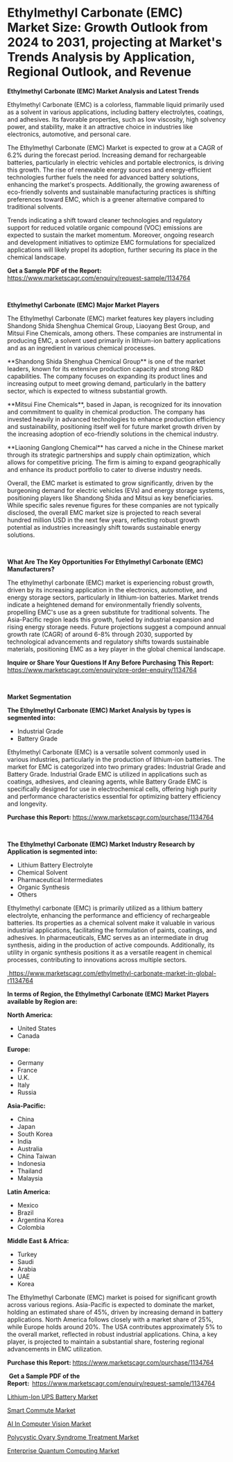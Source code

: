 <p><h1>Ethylmethyl Carbonate (EMC) Market Size: Growth Outlook from 2024 to 2031, projecting at Market's Trends Analysis by Application, Regional Outlook, and Revenue</h1></p><p><strong>Ethylmethyl Carbonate (EMC) Market Analysis and Latest Trends</strong></p>
<p><p>Ethylmethyl Carbonate (EMC) is a colorless, flammable liquid primarily used as a solvent in various applications, including battery electrolytes, coatings, and adhesives. Its favorable properties, such as low viscosity, high solvency power, and stability, make it an attractive choice in industries like electronics, automotive, and personal care. </p><p>The Ethylmethyl Carbonate (EMC) Market is expected to grow at a CAGR of 6.2% during the forecast period. Increasing demand for rechargeable batteries, particularly in electric vehicles and portable electronics, is driving this growth. The rise of renewable energy sources and energy-efficient technologies further fuels the need for advanced battery solutions, enhancing the market's prospects. Additionally, the growing awareness of eco-friendly solvents and sustainable manufacturing practices is shifting preferences toward EMC, which is a greener alternative compared to traditional solvents.</p><p>Trends indicating a shift toward cleaner technologies and regulatory support for reduced volatile organic compound (VOC) emissions are expected to sustain the market momentum. Moreover, ongoing research and development initiatives to optimize EMC formulations for specialized applications will likely propel its adoption, further securing its place in the chemical landscape.</p></p>
<p><strong>Get a Sample PDF of the Report:&nbsp;</strong> <a href="https://www.marketscagr.com/enquiry/request-sample/1134764?utm_campaign=1268&utm_medium=2&utm_source=Github&utm_content=ia&utm_term=08102024&utm_id=ethylmethyl-carbonate-emc">https://www.marketscagr.com/enquiry/request-sample/1134764</a></p>
<p>&nbsp;</p>
<p><strong>Ethylmethyl Carbonate (EMC) Major Market Players</strong></p>
<p><p>The Ethylmethyl Carbonate (EMC) market features key players including Shandong Shida Shenghua Chemical Group, Liaoyang Best Group, and Mitsui Fine Chemicals, among others. These companies are instrumental in producing EMC, a solvent used primarily in lithium-ion battery applications and as an ingredient in various chemical processes.</p><p>**Shandong Shida Shenghua Chemical Group** is one of the market leaders, known for its extensive production capacity and strong R&D capabilities. The company focuses on expanding its product lines and increasing output to meet growing demand, particularly in the battery sector, which is expected to witness substantial growth.</p><p>**Mitsui Fine Chemicals**, based in Japan, is recognized for its innovation and commitment to quality in chemical production. The company has invested heavily in advanced technologies to enhance production efficiency and sustainability, positioning itself well for future market growth driven by the increasing adoption of eco-friendly solutions in the chemical industry.</p><p>**Liaoning Ganglong Chemical** has carved a niche in the Chinese market through its strategic partnerships and supply chain optimization, which allows for competitive pricing. The firm is aiming to expand geographically and enhance its product portfolio to cater to diverse industry needs.</p><p>Overall, the EMC market is estimated to grow significantly, driven by the burgeoning demand for electric vehicles (EVs) and energy storage systems, positioning players like Shandong Shida and Mitsui as key beneficiaries. While specific sales revenue figures for these companies are not typically disclosed, the overall EMC market size is projected to reach several hundred million USD in the next few years, reflecting robust growth potential as industries increasingly shift towards sustainable energy solutions.</p></p>
<p>&nbsp;</p>
<p><strong>What Are The Key Opportunities For Ethylmethyl Carbonate (EMC) Manufacturers?</strong></p>
<p><p>The ethylmethyl carbonate (EMC) market is experiencing robust growth, driven by its increasing application in the electronics, automotive, and energy storage sectors, particularly in lithium-ion batteries. Market trends indicate a heightened demand for environmentally friendly solvents, propelling EMC's use as a green substitute for traditional solvents. The Asia-Pacific region leads this growth, fueled by industrial expansion and rising energy storage needs. Future projections suggest a compound annual growth rate (CAGR) of around 6-8% through 2030, supported by technological advancements and regulatory shifts towards sustainable materials, positioning EMC as a key player in the global chemical landscape.</p></p>
<p><strong>Inquire or Share Your Questions If Any Before Purchasing This Report:</strong> <a href="https://www.marketscagr.com/enquiry/pre-order-enquiry/1134764?utm_campaign=1268&utm_medium=2&utm_source=Github&utm_content=ia&utm_term=08102024&utm_id=ethylmethyl-carbonate-emc">https://www.marketscagr.com/enquiry/pre-order-enquiry/1134764</a></p>
<p>&nbsp;</p>
<p><strong>Market Segmentation</strong></p>
<p><strong>The Ethylmethyl Carbonate (EMC) Market Analysis by types is segmented into:</strong></p>
<p><ul><li>Industrial Grade</li><li>Battery Grade</li></ul></p>
<p><p>Ethylmethyl Carbonate (EMC) is a versatile solvent commonly used in various industries, particularly in the production of lithium-ion batteries. The market for EMC is categorized into two primary grades: Industrial Grade and Battery Grade. Industrial Grade EMC is utilized in applications such as coatings, adhesives, and cleaning agents, while Battery Grade EMC is specifically designed for use in electrochemical cells, offering high purity and performance characteristics essential for optimizing battery efficiency and longevity.</p></p>
<p><strong>Purchase this Report:&nbsp;</strong><a href="https://www.marketscagr.com/purchase/1134764?utm_campaign=1268&utm_medium=2&utm_source=Github&utm_content=ia&utm_term=08102024&utm_id=ethylmethyl-carbonate-emc">https://www.marketscagr.com/purchase/1134764</a></p>
<p>&nbsp;</p>
<p><strong>The Ethylmethyl Carbonate (EMC) Market Industry Research by Application is segmented into:</strong></p>
<p><ul><li>Lithium Battery Electrolyte</li><li>Chemical Solvent</li><li>Pharmaceutical Intermediates</li><li>Organic Synthesis</li><li>Others</li></ul></p>
<p><p>Ethylmethyl carbonate (EMC) is primarily utilized as a lithium battery electrolyte, enhancing the performance and efficiency of rechargeable batteries. Its properties as a chemical solvent make it valuable in various industrial applications, facilitating the formulation of paints, coatings, and adhesives. In pharmaceuticals, EMC serves as an intermediate in drug synthesis, aiding in the production of active compounds. Additionally, its utility in organic synthesis positions it as a versatile reagent in chemical processes, contributing to innovations across multiple sectors.</p></p>
<p><a href="https://www.marketscagr.com/ethylmethyl-carbonate-market-in-global-r1134764?utm_campaign=1268&utm_medium=2&utm_source=Github&utm_content=ia&utm_term=08102024&utm_id=ethylmethyl-carbonate-emc">&nbsp;https://www.marketscagr.com/ethylmethyl-carbonate-market-in-global-r1134764</a></p>
<p><strong>In terms of Region, the Ethylmethyl Carbonate (EMC) Market Players available by Region are:</strong></p>
<p>
    <p> <strong> North America: </strong>
        <ul>
            <li>United States</li>
            <li>Canada</li>
        </ul>
        </p> 
    <p> <strong> Europe: </strong>
        <ul>
            <li>Germany</li>
            <li>France</li>
            <li>U.K.</li>
            <li>Italy</li>
            <li>Russia</li>
        </ul>
        </p> 
    <p> <strong> Asia-Pacific: </strong>
        <ul>
            <li>China</li>
            <li>Japan</li>
            <li>South Korea</li>
            <li>India</li>
            <li>Australia</li>
            <li>China Taiwan</li>
            <li>Indonesia</li>
            <li>Thailand</li>
            <li>Malaysia</li>
        </ul>
        </p> 
    <p> <strong> Latin America: </strong>
        <ul>
            <li>Mexico</li>
            <li>Brazil</li>
            <li>Argentina Korea</li>
            <li>Colombia</li>
        </ul>
        </p> 
    <p> <strong> Middle East & Africa: </strong>
        <ul>
            <li>Turkey</li>
            <li>Saudi</li>
            <li>Arabia</li>
            <li>UAE</li>
            <li>Korea</li>
        </ul>
    </p>
    </p>
<p><p>The Ethylmethyl Carbonate (EMC) market is poised for significant growth across various regions. Asia-Pacific is expected to dominate the market, holding an estimated share of 45%, driven by increasing demand in battery applications. North America follows closely with a market share of 25%, while Europe holds around 20%. The USA contributes approximately 5% to the overall market, reflected in robust industrial applications. China, a key player, is projected to maintain a substantial share, fostering regional advancements in EMC utilization.</p></p>
<p><strong>Purchase this Report: </strong><a href="https://www.marketscagr.com/purchase/1134764?utm_campaign=1268&utm_medium=2&utm_source=Github&utm_content=ia&utm_term=08102024&utm_id=ethylmethyl-carbonate-emc">https://www.marketscagr.com/purchase/1134764</a></p>
<p>&nbsp;<strong>Get a Sample PDF of the Report:&nbsp;&nbsp;</strong><a href="https://www.marketscagr.com/enquiry/request-sample/1134764?utm_campaign=1268&utm_medium=2&utm_source=Github&utm_content=ia&utm_term=08102024&utm_id=ethylmethyl-carbonate-emc">https://www.marketscagr.com/enquiry/request-sample/1134764</a></p>
<p><strong></strong></p>
<p><p><a href="https://issuu.com/reportprime-2/docs/lithium-ion-ups-battery-market-size_d7c3db1798d648?utm_campaign=1268&utm_medium=2&utm_source=Github&utm_content=ia&utm_term=08102024&utm_id=ethylmethyl-carbonate-emc">Lithium-Ion UPS Battery Market</a></p><p><a href="https://www.linkedin.com/pulse/smart-commute-market-report-product-type-van-poolingbike-poolingothers-s4n4c?utm_campaign=1268&utm_medium=2&utm_source=Github&utm_content=ia&utm_term=08102024&utm_id=ethylmethyl-carbonate-emc">Smart Commute Market</a></p><p><a href="https://www.linkedin.com/pulse/ai-computer-vision-market-maturity-analysis-regional-disparities-rtmsc?utm_campaign=1268&utm_medium=2&utm_source=Github&utm_content=ia&utm_term=08102024&utm_id=ethylmethyl-carbonate-emc">AI In Computer Vision Market</a></p><p><a href="https://www.linkedin.com/pulse/polycystic-ovary-syndrome-treatment-market-overview-global-trends-ylufc?utm_campaign=1268&utm_medium=2&utm_source=Github&utm_content=ia&utm_term=08102024&utm_id=ethylmethyl-carbonate-emc">Polycystic Ovary Syndrome Treatment Market</a></p><p><a href="https://www.linkedin.com/pulse/enterprise-quantum-computing-market-penetration-strategies-untapped-swlzc?utm_campaign=1268&utm_medium=2&utm_source=Github&utm_content=ia&utm_term=08102024&utm_id=ethylmethyl-carbonate-emc">Enterprise Quantum Computing Market</a></p></p>